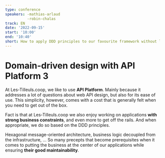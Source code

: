 ```yaml
---
type: conference
speakers: -mathias-arlaud
          -robin-chalas
track: EN
date: '2022-09-15'
start: '10:00'
end: '10:40'
short: How to apply DDD principles to our favourite framework without losing its interest
---
```


# Domain-driven design with API Platform 3

At Les-Tilleuls.coop, we like to use **API Platform**. Mainly because it addresses a lot of questions about web API design, but also for its ease of use.
This simplicity, however, comes with a cost that is generally felt when you need to get out of the box.

Fact is that at Les-Tilleuls.coop we also enjoy working on applications **with strong business constraints**, and even more to get off the rails. And when appropriate, we do so based on the DDD principles.

Hexagonal message-oriented architecture, business logic decoupled from the infrastructure, … So many precepts that become prerequisites when it comes to putting the business at the center of our applications while ensuring **their good maintainability**.




